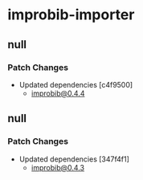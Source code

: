 # improbib-importer

## null

### Patch Changes

- Updated dependencies [c4f9500]
  - improbib@0.4.4

## null

### Patch Changes

- Updated dependencies [347f4f1]
  - improbib@0.4.3
